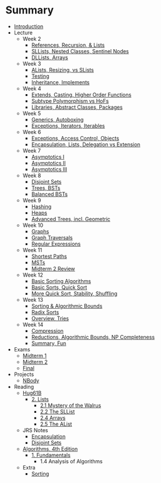 # Summary

* [Introduction](README.md)
* Lecture
    * Week 2
        * [References, Recursion, & Lists](lecture/week02/lec03.md)
        * [SLLists, Nested Classes, Sentinel Nodes](lecture/week02/lec04.md)
        * [DLLists, Arrays](lecture/week02/lec05.md)
    * Week 3
        * [ALists, Resizing, vs SLists](lecture/week03/lec06.md)
        * [Testing](lecture/week03/lec07.md)
        * [Inheritance, Implements](lecture/week03/lec08.md)
    * Week 4
        * [Extends, Casting, Higher Order Functions](lecture/week04/lec09.md)
        * [Subtype Polymorphism vs HoFs](lecture/week04/lec10.md)
        * [Libraries, Abstract Classes, Packages](lecture/week04/lec11/lec11.md)
    * Week 5
        * [Generics, Autoboxing](lecture/week05/lec13.md)
        * [Exceptions, Iterators, Iterables](lecture/week05/lec14/lec14.md)
    * Week 6
        * [Exceptions, Access Control, Objects](lecture/week06/lec15.md)
        * [Encapsulation, Lists, Delegation vs Extension](lecture/week06/lec16.md)
    * Week 7
        * [Asymptotics I](lecture/week07/lec17.md)
        * [Asymptotics II](lecture/week07/lec18/lec18.md)
        * [Asymptotics III](lecture/week07/lec19/lec19.md)
    * Week 8
        * [Disjoint Sets](lecture/week08/lec20/lec20.md)
        * [Trees, BSTs](lecture/week08/lec21/lec21.md)
        * [Balanced BSTs](lecture/week08/lec22/lec22.md)
    * Week 9
        * [Hashing](lecture/week09/lec23.md)
        * [Heaps](lecture/week09/lec24/lec24.md)
        * [Advanced Trees, incl. Geometric](lecture/week09/lec25.md)
    * Week 10
        * [Graphs](lecture/week10/lec26.md)
        * [Graph Traversals](lecture/week10/lec27.md)
        * [Regular Expressions](lecture/week10/lec28.md)
    * Week 11
        * [Shortest Paths](lecture/week11/lec29.md)
        * [MSTs](lecture/week11/lec30.md)
        * [Midterm 2 Review](https://docs.google.com/presentation/d/1dGZ_tDBAmL_zuQaMQ5Aa_lRHWASqn84wHCVkrSWASVI/edit#slide=id.g1dc273c0d8_0_0)
    * Week 12
        * [Basic Sorting Algorithms](lecture/week12/lec32.md)
        * [Basic Sorts, Quick Sort](lecture/week12/lec33.md)
        * [More Quick Sort, Stability, Shuffling](lecture/week12/lec34.md)
    * Week 13
        * [Sorting & Algorithmic Bounds](lecture/week13/lec35.md)
        * [Radix Sorts](lecture/week13/lec36.md)
        * [Overview, Tries](lecture/week13/lec37.md)
    * Week 14
        * [Compression](lecture/week14/lec38.md)
        * [Reductions, Algorithmic Bounds, NP Completeness](lecture/week14/lec39.md)
        * [Summary, Fun](https://docs.google.com/presentation/d/1vEgZPl-XVXUE8GyLjNJj3v_NHWomSXMhYdQZKGtpO98/edit#slide=id.g9bba59367_0_0)
* Exams
    * [Midterm 1](review/mt1.md)
    * [Midterm 2](review/mt2.md)
    * [Final](review/final.md)
* Projects
    * [NBody](projects/NBody.md)
* Reading
    * [Hug61B](https://joshhug.gitbooks.io/hug61b/content/)
        * [2. Lists](https://joshhug.gitbooks.io/hug61b/content/chap2/)
            * [2.1 Mystery of the Walrus](reading/Ch2/1.md)
            * [2.2 The SLList](reading/Ch2/2/2.md)
            * [2.4 Arrays](reading/Ch2/4.md)
            * [2.5 The AList](reading/Ch2/5.md)
    * JRS Notes
        * [Encapsulation](reading/jrs/encapsulation.md)
        * [Disjoint Sets](reading/jrs/disjoint_sets.md)
    * [Algorithms, 4th Edition](http://algs4.cs.princeton.edu/home/)
        * [1. Fundamentals](http://algs4.cs.princeton.edu/10fundamentals/)
            * 1.4 Analysis of Algorithms
    * Extra
        * [Sorting](reading/extra/sorting.md)

